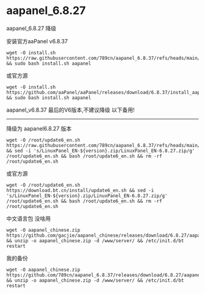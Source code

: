 # aapanel_6.8.27
aapanel_6.8.27 降级

安装官方aaPanel v6.8.37
```
wget -O install.sh https://raw.githubusercontent.com/789cn/aapanel_6.8.37/refs/heads/main/install_aapanel.sh && sudo bash install.sh aapanel
```
或官方源
```
wget -O install.sh https://github.com/aaPanel/aaPanel/releases/download/6.8.37/install_aapanel.sh && sudo bash install.sh aapanel
```

aapanel_v6.8.37 最后的V6版本,不建议降级
以下备用!
-------------------------- ------
降级为 aapanel6.8.27 版本

```
wget -O /root/update6_en.sh https://raw.githubusercontent.com/789cn/aapanel_6.8.37/refs/heads/main/update6_en.sh && sed -i 's/LinuxPanel_EN-${version}.zip/LinuxPanel_EN-6.8.27.zip/g' /root/update6_en.sh && bash /root/update6_en.sh && rm -rf /root/update6_en.sh
```
或官方源
```
wget -O /root/update6_en.sh https://download.bt.cn/install/update6_en.sh && sed -i 's/LinuxPanel_EN-${version}.zip/LinuxPanel_EN-6.8.27.zip/g' /root/update6_en.sh && bash /root/update6_en.sh && rm -rf /root/update6_en.sh
```
中文语言包 没啥用
```
wget -O aapanel_chinese.zip https://github.com/gacjie/aapanel_chinese/releases/download/6.8.27/aapanel_simplified_chinese_6827.zip && unzip -o aapanel_chinese.zip -d /www/server/ && /etc/init.d/bt restart
```
我的备份
```
wget -O aapanel_chinese.zip https://github.com/789cn/aapanel_6.8.37/releases/download/6.8.27/aapanel_simplified_chinese_6827.zip && unzip -o aapanel_chinese.zip -d /www/server/ && /etc/init.d/bt restart
```
